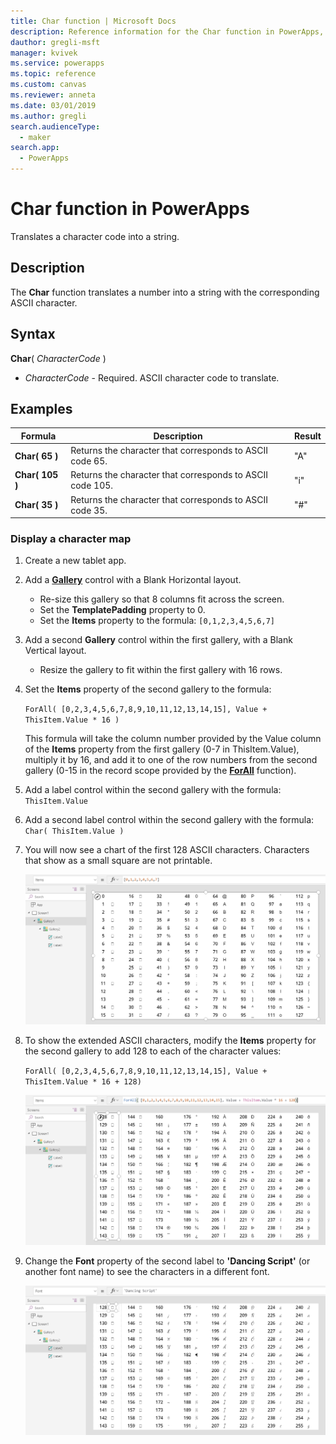 ```yaml
---
title: Char function | Microsoft Docs
description: Reference information for the Char function in PowerApps, including syntax and examples
dauthor: gregli-msft
manager: kvivek
ms.service: powerapps
ms.topic: reference
ms.custom: canvas
ms.reviewer: anneta
ms.date: 03/01/2019
ms.author: gregli
search.audienceType: 
  - maker
search.app: 
  - PowerApps
---
```

# Char function in PowerApps
Translates a character code into a string.

## Description
The **Char** function translates a number into a string with the corresponding ASCII character.

## Syntax
**Char**( *CharacterCode* )

* *CharacterCode* - Required. ASCII character code to translate.

## Examples

| Formula | Description | Result |
| --- | --- | --- |
| **Char( 65 )** |Returns the character that corresponds to ASCII code 65. |"A" |
| **Char( 105 )** |Returns the character that corresponds to ASCII code 105. |"i" |
| **Char( 35 )** |Returns the character that corresponds to ASCII code 35. |"#" |

### Display a character map

1. Create a new tablet app.

1. Add a [**Gallery**](../controls/control-gallery.md) control with a Blank Horizontal layout.  
    - Re-size this gallery so that 8 columns fit across the screen.
    - Set the **TemplatePadding** property to 0.
    - Set the **Items** property to the formula: `[0,1,2,3,4,5,6,7]`

1. Add a second **Gallery** control within the first gallery, with a Blank Vertical layout. 
    - Resize the gallery to fit within the first gallery with 16 rows.

1. Set the **Items** property of the second gallery to the formula:

    `ForAll( [0,2,3,4,5,6,7,8,9,10,11,12,13,14,15], Value + ThisItem.Value * 16 )`

    This formula will take the column number provided by the Value column of the **Items** property from the first gallery (0-7 in ThisItem.Value), multiply it by 16, and add it to one of the row numbers from the second gallery (0-15 in the record scope provided by the [**ForAll**](function-forall.md) function).

1. Add a label control within the second gallery with the formula:
    `ThisItem.Value`

1. Add a second label control within the second gallery with the formula:
    `Char( ThisItem.Value )`

1. You will now see a chart of the first 128 ASCII characters.  Characters that show as a small square are not printable.

    ![](media/function-char/chart-lower.png)

1. To show the extended ASCII characters, modify the **Items** property for the second gallery to add 128 to each of the character values:

    `ForAll( [0,2,3,4,5,6,7,8,9,10,11,12,13,14,15], Value + ThisItem.Value * 16 + 128)`

    ![](media/function-char/chart-higher.png)

1. Change the **Font** property of the second label to **'Dancing Script'** (or another font name) to see the characters in a different font. 

    ![](media/function-char/chart-higher-dancing-script.png)
